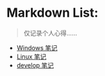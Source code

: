 <link href="/media/Others/Backup/myback/css/style.css" rel="stylesheet" type="text/css" />

# Markdown List: 

> 仅记录个人心得……

+ [Windows 笔记](src_note/Windows/windows8.md)
+ [Linux 笔记](src_note/linux/linux.md)
+ [develop 笔记](src_note/develop/develop.md)
